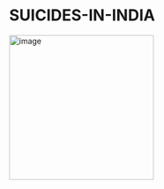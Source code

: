 # SUICIDES-IN-INDIA


<img width="262" alt="image" src="https://github.com/SONERIKHI/SUICIDES-IN-INDIA/assets/112720079/878eaa5f-90e0-47a5-a8c1-fd6008c8c1b7">
